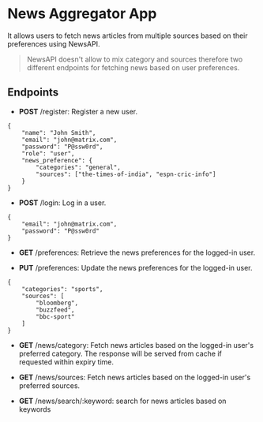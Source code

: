 
# News Aggregator App

It allows users to fetch news articles from multiple sources based on their preferences using NewsAPI.

> NewsAPI doesn't allow to mix category and sources therefore two different endpoints for fetching news based on user preferences.

## Endpoints

- **POST** /register: Register a new user.
```
{
    "name": "John Smith",
    "email": "john@matrix.com",
    "password": "P@ssw0rd",
    "role": "user",
    "news_preference": {
        "categories": "general",
        "sources": ["the-times-of-india", "espn-cric-info"]
    }
}
```

- **POST** /login: Log in a user.
```
{
    "email": "john@matrix.com",
    "password": "P@ssw0rd"
}
```

- **GET** /preferences: Retrieve the news preferences for the logged-in user.

- **PUT** /preferences: Update the news preferences for the logged-in user.
```
{
    "categories": "sports",
    "sources": [
        "bloomberg",
        "buzzfeed",
        "bbc-sport"
    ]
}
```
- **GET** /news/category: Fetch news articles based on the logged-in user's preferred category. The response will be served from cache if requested within expiry time.

- **GET** /news/sources: Fetch news articles based on the logged-in user's preferred sources.

- **GET** /news/search/:keyword: search for news articles based on keywords

